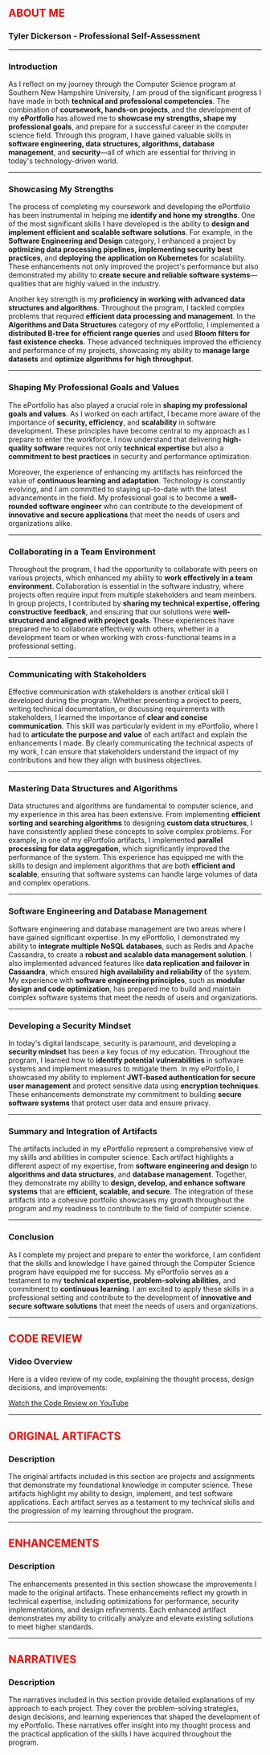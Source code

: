 ## <span style="color: red;">ABOUT ME</span>

### Tyler Dickerson - Professional Self-Assessment

---

### **Introduction**

As I reflect on my journey through the Computer Science program at Southern New Hampshire University, I am proud of the significant progress I have made in both **technical and professional competencies**. The combination of **coursework, hands-on projects**, and the development of my **ePortfolio** has allowed me to **showcase my strengths, shape my professional goals**, and prepare for a successful career in the computer science field. Through this program, I have gained valuable skills in **software engineering, data structures, algorithms, database management**, and **security**—all of which are essential for thriving in today's technology-driven world.

---

### **Showcasing My Strengths**

The process of completing my coursework and developing the ePortfolio has been instrumental in helping me **identify and hone my strengths**. One of the most significant skills I have developed is the ability to **design and implement efficient and scalable software solutions**. For example, in the **Software Engineering and Design** category, I enhanced a project by **optimizing data processing pipelines, implementing security best practices**, and **deploying the application on Kubernetes** for scalability. These enhancements not only improved the project's performance but also demonstrated my ability to **create secure and reliable software systems**—qualities that are highly valued in the industry.

Another key strength is my **proficiency in working with advanced data structures and algorithms**. Throughout the program, I tackled complex problems that required **efficient data processing and management**. In the **Algorithms and Data Structures** category of my ePortfolio, I implemented a **distributed B-tree for efficient range queries** and used **Bloom filters for fast existence checks**. These advanced techniques improved the efficiency and performance of my projects, showcasing my ability to **manage large datasets** and **optimize algorithms for high throughput**.

---

### **Shaping My Professional Goals and Values**

The ePortfolio has also played a crucial role in **shaping my professional goals and values**. As I worked on each artifact, I became more aware of the importance of **security, efficiency**, and **scalability** in software development. These principles have become central to my approach as I prepare to enter the workforce. I now understand that delivering **high-quality software** requires not only **technical expertise** but also a **commitment to best practices** in security and performance optimization.

Moreover, the experience of enhancing my artifacts has reinforced the value of **continuous learning and adaptation**. Technology is constantly evolving, and I am committed to staying up-to-date with the latest advancements in the field. My professional goal is to become a **well-rounded software engineer** who can contribute to the development of **innovative and secure applications** that meet the needs of users and organizations alike.

---

### **Collaborating in a Team Environment**

Throughout the program, I had the opportunity to collaborate with peers on various projects, which enhanced my ability to **work effectively in a team environment**. Collaboration is essential in the software industry, where projects often require input from multiple stakeholders and team members. In group projects, I contributed by **sharing my technical expertise, offering constructive feedback**, and ensuring that our solutions were **well-structured and aligned with project goals**. These experiences have prepared me to collaborate effectively with others, whether in a development team or when working with cross-functional teams in a professional setting.

---

### **Communicating with Stakeholders**

Effective communication with stakeholders is another critical skill I developed during the program. Whether presenting a project to peers, writing technical documentation, or discussing requirements with stakeholders, I learned the importance of **clear and concise communication**. This skill was particularly evident in my ePortfolio, where I had to **articulate the purpose and value** of each artifact and explain the enhancements I made. By clearly communicating the technical aspects of my work, I can ensure that stakeholders understand the impact of my contributions and how they align with business objectives.

---

### **Mastering Data Structures and Algorithms**

Data structures and algorithms are fundamental to computer science, and my experience in this area has been extensive. From implementing **efficient sorting and searching algorithms** to designing **custom data structures**, I have consistently applied these concepts to solve complex problems. For example, in one of my ePortfolio artifacts, I implemented **parallel processing for data aggregation**, which significantly improved the performance of the system. This experience has equipped me with the skills to design and implement algorithms that are both **efficient and scalable**, ensuring that software systems can handle large volumes of data and complex operations.

---

### **Software Engineering and Database Management**

Software engineering and database management are two areas where I have gained significant expertise. In my ePortfolio, I demonstrated my ability to **integrate multiple NoSQL databases**, such as Redis and Apache Cassandra, to create a **robust and scalable data management solution**. I also implemented advanced features like **data replication and failover in Cassandra**, which ensured **high availability and reliability** of the system. My experience with **software engineering principles**, such as **modular design and code optimization**, has prepared me to build and maintain complex software systems that meet the needs of users and organizations.

---

### **Developing a Security Mindset**

In today's digital landscape, security is paramount, and developing a **security mindset** has been a key focus of my education. Throughout the program, I learned how to **identify potential vulnerabilities** in software systems and implement measures to mitigate them. In my ePortfolio, I showcased my ability to implement **JWT-based authentication for secure user management** and protect sensitive data using **encryption techniques**. These enhancements demonstrate my commitment to building **secure software systems** that protect user data and ensure privacy.

---

### **Summary and Integration of Artifacts**

The artifacts included in my ePortfolio represent a comprehensive view of my skills and abilities in computer science. Each artifact highlights a different aspect of my expertise, from **software engineering and design** to **algorithms and data structures**, and **database management**. Together, they demonstrate my ability to **design, develop, and enhance software systems** that are **efficient, scalable, and secure**. The integration of these artifacts into a cohesive portfolio showcases my growth throughout the program and my readiness to contribute to the field of computer science.

---

### **Conclusion**

As I complete my project and prepare to enter the workforce, I am confident that the skills and knowledge I have gained through the Computer Science program have equipped me for success. My ePortfolio serves as a testament to my **technical expertise, problem-solving abilities,** and commitment to **continuous learning**. I am excited to apply these skills in a professional setting and contribute to the development of **innovative and secure software solutions** that meet the needs of users and organizations.

---

## <span style="color: red;">CODE REVIEW</span>

### Video Overview

Here is a video review of my code, explaining the thought process, design decisions, and improvements:

[Watch the Code Review on YouTube](https://www.youtube.com/watch?v=gt5Y7OnjSUg)

---

## <span style="color: red;">ORIGINAL ARTIFACTS</span>

### Description

The original artifacts included in this section are projects and assignments that demonstrate my foundational knowledge in computer science. These artifacts highlight my ability to design, implement, and test software applications. Each artifact serves as a testament to my technical skills and the progression of my learning throughout the program.

---

## <span style="color: red;">ENHANCEMENTS</span>

### Description

The enhancements presented in this section showcase the improvements I made to the original artifacts. These enhancements reflect my growth in technical expertise, including optimizations for performance, security implementations, and design refinements. Each enhanced artifact demonstrates my ability to critically analyze and elevate existing solutions to meet higher standards.

---

## <span style="color: red;">NARRATIVES</span>

### Description

The narratives included in this section provide detailed explanations of my approach to each project. They cover the problem-solving strategies, design decisions, and learning experiences that shaped the development of my ePortfolio. These narratives offer insight into my thought process and the practical application of the skills I have acquired throughout the program.

